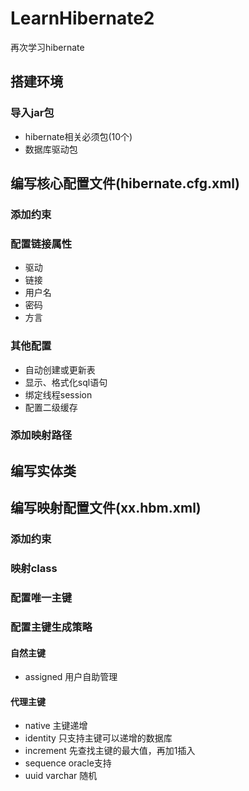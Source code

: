 # LearnHibernate2
再次学习hibernate

## 搭建环境
### 导入jar包
* hibernate相关必须包(10个)
* 数据库驱动包

## 编写核心配置文件(hibernate.cfg.xml)
### 添加约束
### 配置链接属性
* 驱动
* 链接
* 用户名
* 密码
* 方言
### 其他配置
* 自动创建或更新表
* 显示、格式化sql语句
* 绑定线程session
* 配置二级缓存
### 添加映射路径

## 编写实体类

## 编写映射配置文件(xx.hbm.xml)
### 添加约束
### 映射class
### 配置唯一主键
### 配置主键生成策略
#### 自然主键
* assigned 用户自助管理

#### 代理主键
* native 主键递增
* identity 只支持主键可以递增的数据库
* increment 先查找主键的最大值，再加1插入
* sequence oracle支持
* uuid varchar 随机

